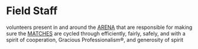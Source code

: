 # Field Staff

volunteers present in and around the [ARENA](!!) that are responsible for
making sure the [MATCHES](!!) are cycled through efficiently, fairly, safely,
and with a spirit of cooperation, Gracious Professionalism®, and generosity of
spirit
